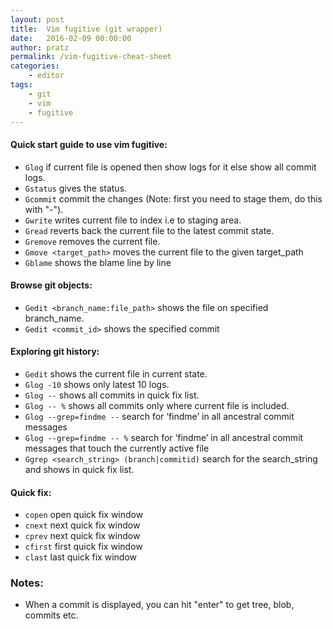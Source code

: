 ```yaml
---
layout: post
title:  Vim fugitive (git wrapper)
date:   2016-02-09 00:00:00
author: pratz
permalink: /vim-fugitive-cheat-sheet
categories:
    - editor
tags:
    - git
    - vim
    - fugitive
---
```


#### Quick start guide to use vim fugitive:

- `Glog` if current file is opened then show logs for it else show all commit logs.
- `Gstatus` gives the status.
- `Gcommit` commit the changes (Note: first you need to stage them, do this with "-").
- `Gwrite` writes current file to index i.e to staging area.
- `Gread` reverts back the current file to the latest commit state.
- `Gremove` removes the current file.
- `Gmove <target_path>` moves the current file to the given target_path
- `Gblame` shows the blame line by line


#### Browse git objects:

- `Gedit <branch_name:file_path>` shows the file on specified branch_name.
- `Gedit <commit_id>` shows the specified commit


#### Exploring git history:

- `Gedit` shows the current file in current state.
- `Glog -10` shows only latest 10 logs.
- `Glog --` shows all commits in quick fix list.
- `Glog -- %` shows all commits only where current file is included.
- `Glog --grep=findme --` search for ‘findme’ in all ancestral commit messages
- `Glog --grep=findme -- %` search for ‘findme’ in all ancestral commit messages that touch the currently active file
- `Ggrep <search_string> (branch|commitid)` search for the search_string and shows in quick fix list.


#### Quick fix:

- `copen` open quick fix window
- `cnext` next quick fix window
- `cprev` next quick fix window
- `cfirst` first quick fix window
- `clast` last quick fix window


### Notes:
- When a commit is displayed, you can hit "enter" to get tree, blob, commits etc.

